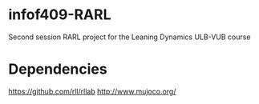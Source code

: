 # infof409-RARL
Second session RARL project for the Leaning Dynamics ULB-VUB course


# Dependencies

https://github.com/rll/rllab
http://www.mujoco.org/
